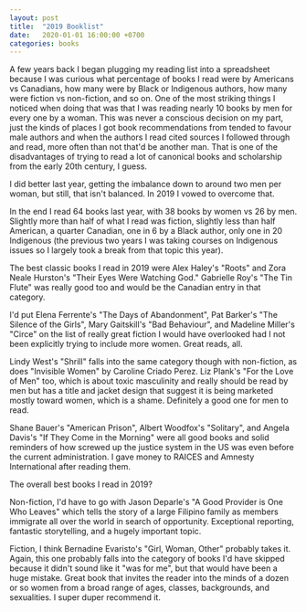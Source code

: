```yaml
---
layout: post
title:  "2019 Booklist"
date:   2020-01-01 16:00:00 +0700
categories: books
---
```


A few years back I began plugging my reading list into a spreadsheet because I was curious what percentage of books I read were by Americans vs Canadians, how many were by Black or Indigenous authors, how many were fiction vs non-fiction, and so on. One of the most striking things I noticed when doing that was that I was reading nearly 10 books by men for every one by a woman. This was never a conscious decision on my part, just the kinds of places I got book recommendations from tended to favour male authors and when the authors I read cited sources I followed through and read, more often than not that'd be another man. That is one of the disadvantages of trying to read a lot of canonical books and scholarship from the early 20th century, I guess.

I did better last year, getting the imbalance down to around two men per woman, but still, that isn't balanced. In 2019 I vowed to overcome that.

In the end I read 64 books last year, with 38 books by women vs 26 by men. Slightly more than half of what I read was fiction, slightly less than half American, a quarter Canadian, one in 6 by a Black author, only one in 20 Indigenous (the previous two years I was taking courses on Indigenous issues so I largely took a break from that topic this year).

The best classic books I read in 2019 were Alex Haley's "Roots" and Zora Neale Hurston's "Their Eyes Were Watching God." Gabrielle Roy's "The Tin Flute" was really good too and would be the Canadian entry in that category.

I'd put Elena Ferrente's "The Days of Abandonment", Pat Barker's "The Silence of the Girls", Mary Gaitskill's "Bad Behaviour", and Madeline Miller's "Circe" on the list of really great fiction I would have overlooked had I not been explicitly trying to include more women. Great reads, all.

Lindy West's "Shrill" falls into the same category though with non-fiction, as does "Invisible Women" by Caroline Criado Perez. Liz Plank's "For the Love of Men" too, which is about toxic masculinity and really should be read by men but has a title and jacket design that suggest it is being marketed mostly toward women, which is a shame. Definitely a good one for men to read.

Shane Bauer's "American Prison", Albert Woodfox's "Solitary", and Angela Davis's "If They Come in the Morning" were all good books and solid reminders of how screwed up the justice system in the US was even before the current administration. I gave money to RAICES and Amnesty International after reading them.

The overall best books I read in 2019?

Non-fiction, I'd have to go with Jason Deparle's "A Good Provider is One Who Leaves" which tells the story of a large Filipino family as members immigrate all over the world in search of opportunity. Exceptional reporting, fantastic storytelling, and a hugely important topic.

Fiction, I think Bernadine Evaristo's "Girl, Woman, Other" probably takes it. Again, this one probably falls into the category of books I'd have skipped because it didn't sound like it "was for me", but that would have been a huge mistake. Great book that invites the reader into the minds of a dozen or so women from a broad range of ages, classes, backgrounds, and sexualities. I super duper recommend it.